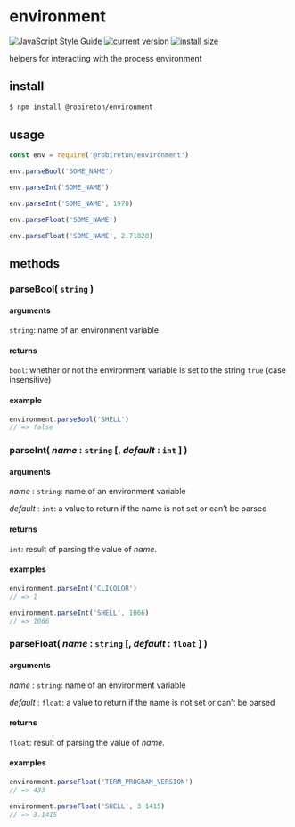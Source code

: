 # environment

[![JavaScript Style Guide](https://img.shields.io/badge/code_style-standard-brightgreen.svg)](https://standardjs.com)
[![current version](https://img.shields.io/npm/v/@robireton/environment)](https://www.npmjs.com/package/@robireton/environment)
[![install size](https://packagephobia.com/badge?p=@robireton/environment)](https://packagephobia.com/result?p=@robireton/environment)

helpers for interacting with the process environment


## install
```sh
$ npm install @robireton/environment
```

## usage
```js
const env = require('@robireton/environment')

env.parseBool('SOME_NAME')

env.parseInt('SOME_NAME')

env.parseInt('SOME_NAME', 1970)

env.parseFloat('SOME_NAME')

env.parseFloat('SOME_NAME', 2.71828)

```

## methods

### parseBool( `string` )

#### arguments
`string`: name of an environment variable

#### returns
`bool`: whether or not the environment variable is set to the string `true` (case insensitive)

#### example
```js
environment.parseBool('SHELL')
// => false
```

### parseInt( *name* : `string` [, *default* : `int` ] )

#### arguments
*name* : `string`: name of an environment variable

*default* : `int`: a value to return if the name is not set or can’t be parsed

#### returns
`int`: result of parsing the value of *name*.

#### examples
```js
environment.parseInt('CLICOLOR')
// => 1
```

```js
environment.parseInt('SHELL', 1066)
// => 1066
```

### parseFloat( *name* : `string` [, *default* : `float` ] )

#### arguments
*name* : `string`: name of an environment variable

*default* : `float`: a value to return if the name is not set or can’t be parsed

#### returns
`float`: result of parsing the value of *name*.

#### examples
```js
environment.parseFloat('TERM_PROGRAM_VERSION')
// => 433
```

```js
environment.parseFloat('SHELL', 3.1415)
// => 3.1415
```
